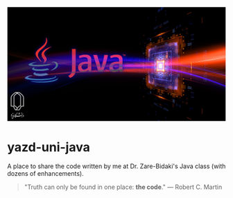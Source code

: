 [![](https://raw.githubusercontent.com/YektaDev/yazd-uni-java/master/res/readme_header_logo.jpg)](#)
# yazd-uni-java
A place to share the code written by me at Dr. Zare-Bidaki's Java class (with dozens of enhancements).

>  "Truth can only be found in one place: **the code**." 
― Robert C. Martin
